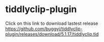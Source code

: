 tiddlyclip-plugin
=================

Click on this link to download lastest release
https://github.com/buggyj/tiddlyclip-plugin/releases/download/5.1.17/tiddlyclip.tid
